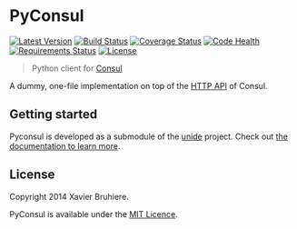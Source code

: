 PyConsul
========

[![Latest Version](https://pypip.in/v/pyconsul/badge.png)](https://pypi.python.org/pypi/pyconsul/)
[![Build Status](https://drone.io/github.com/hackliff/pyconsul/status.png)](https://drone.io/github.com/hackliff/pyconsul/latest)
[![Coverage Status](https://coveralls.io/repos/hackliff/pyconsul/badge.png?branch=master)](https://coveralls.io/r/hackliff/pyconsul?branch=master)
[![Code Health](https://landscape.io/github/hackliff/pyconsul/master/landscape.png)](https://landscape.io/github/hackliff/pyconsul/master)
[![Requirements Status](https://requires.io/github/hackliff/pyconsul/requirements.png?branch=master)](https://requires.io/github/hackliff/pyconsul/requirements/?branch=master)
[![License](https://pypip.in/license/pyconsul/badge.png)](https://pypi.python.org/pypi/pyconsul/)

> Python client for [Consul][1]


A dummy, one-file implementation on top of the [HTTP API][5] of Consul.


Getting started
---------------

Pyconsul is developed as a submodule of the [unide][7] project. Check out [the
documentation to learn more][6].


License
-------

Copyright 2014 Xavier Bruhiere.

PyConsul is available under the [MIT Licence][2].


[1]: http://consul.io
[2]: http://opensource.org/licenses/MIT
[3]: http://www.consul.io/intro/getting-started/install.html
[4]: http://www.consul.io/intro/
[5]: http://www.consul.io/docs/agent/http.html
[6]: http://doc.unide.co/articles/pyconsul/
[7]: http://unide.co
